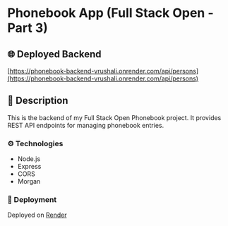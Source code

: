 # Phonebook App (Full Stack Open - Part 3)

## 🌐 Deployed Backend
[https://phonebook-backend-vrushali.onrender.com/api/persons](https://phonebook-backend-vrushali.onrender.com/api/persons)

## 🧠 Description
This is the backend of my Full Stack Open Phonebook project.
It provides REST API endpoints for managing phonebook entries.

### ⚙️ Technologies
- Node.js
- Express
- CORS
- Morgan

### 🚀 Deployment
Deployed on [Render](https://render.com)
